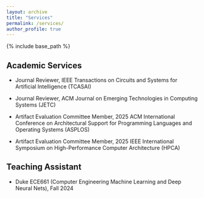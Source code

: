 ```yaml
---
layout: archive
title: "Services"
permalink: /services/
author_profile: true
---
```


{% include base_path %}

Academic Services
------
- Journal Reviewer, IEEE Transactions on Circuits and Systems for Artificial Intelligence (TCASAI)

- Journal Reviewer, ACM Journal on Emerging Technologies in Computing Systems (JETC)

- Artifact Evaluation Committee Member, 2025 ACM International Conference on Architectural Support for Programming Languages and Operating Systems (ASPLOS)

- Artifact Evaluation Committee Member, 2025 IEEE International Symposium on High-Performance Computer Architecture (HPCA)

Teaching Assistant 
------
- Duke ECE661 (Computer Engineering Machine Learning and Deep Neural Nets), Fall 2024


